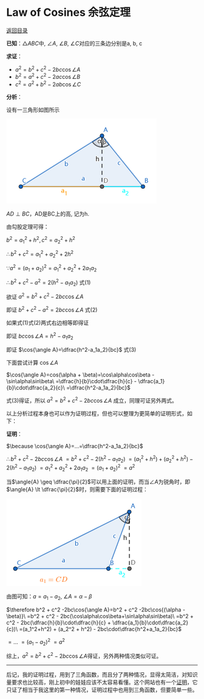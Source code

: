 # Law of Cosines 余弦定理

[返回目录](index.md)

**已知**：$\triangle{ABC}$中, $\angle{A}$, $\angle{B}$, $\angle{C}$对应的三条边分别是a, b, c

**求证**：

* $a^2 = b^2 + c^2 -2bc\cos{\angle A}$
* $b^2 = a^2 + c^2 -2ac\cos{\angle B}$
* $c^2 = a^2 + b^2 -2ab\cos{\angle C}$

**分析**：

设有一三角形如图所示

![](images/triangle_law_of_cosine_1.png)

$AD \perp BC$，AD是BC上的高, 记为h.

由勾股定理可得：

$b^2=a_1^2+h^2, c^2=a_2^2+h^2$

$\therefore b^2+c^2=a_1^2+a_2^2+2h^2$

$\because a^2 = (a_1 + a_2)^2 = a_1^2+a_2^2+2a_1a_2$

$\therefore b^2+c^2-a^2=2(h^2-a_1a_2)$ 式(1)

欲证 $a^2 = b^2 + c^2 -2bc\cos{\angle A}$

即证 $b^2+c^2-a^2=2bc\cos{\angle A}$ 式(2)

如果式(1)式(2)两式右边相等即得证

即证 $bc\cos{\angle A}=h^2-a_1a_2$

即证 $\cos{\angle A}=\dfrac{h^2-a_1a_2}{bc}$ 式(3)

下面尝试计算 $\cos{\angle A}$

$\cos{\angle A}=cos(\alpha + \beta)=\cos\alpha\cos\beta - \sin\alpha\sin\beta\
               =\dfrac{h}{b}\cdot\dfrac{h}{c} - \dfrac{a_1}{b}\cdot\dfrac{a_2}{c}\
               =\dfrac{h^2-a_1a_2}{bc}$

式(3)得证，所以 $a^2 = b^2 + c^2 -2bc\cos{\angle A}$ 成立，同理可证另外两式。

以上分析过程本身也可以作为证明过程，但也可以整理为更简单的证明形式，如下：

**证明**：

$\because \cos{\angle A}=...=\dfrac{h^2-a_1a_2}{bc}$

$\therefore b^2 + c^2 -2bc\cos{\angle A}\
=b^2+c^2-2(h^2-a_1a_2)\
=(a_1^2+h^2) + (a_2^2+h^2) - 2(h^2-a_1a_2)\
=a_1^2+a_2^2+2a_1a_2\
=(a_1+a_2)^2\
=a^2$

当$\angle{A} \geq \dfrac{\pi}{2}$可以用上面的证明，而当$\angle{A}$为锐角时，即$\angle{A} \lt \dfrac{\pi}{2}$时，则需要下面的证明过程：

![](images/triangle_law_of_cosine_2.png)

由图可知：$a=a_1-a_2$, $\angle{A}=\alpha - \beta$

$\therefore b^2 + c^2 -2bc\cos{\angle A}=b^2 + c^2 -2bc\cos{(\alpha - \beta)}\
=b^2 + c^2 - 2bc(\cos\alpha\cos\beta+\sin\alpha\sin\beta)\
=b^2 + c^2 - 2bc(\dfrac{h}{b}\cdot\dfrac{h}{c} + \dfrac{a_1}{b}\cdot\dfrac{a_2}{c})\
=(a_1^2+h^2) + (a_2^2 + h^2) - 2bc\cdot\dfrac{h^2+a_1a_2}{bc}$

$=...\
=(a_1-a_2)^2\
=a^2$

综上，$a^2 = b^2 + c^2 -2bc\cos{\angle A}$得证，另外两种情况类似可证。

---

后记，我的证明过程，用到了三角函数，而且分了两种情况，显得太简洁，对知识量要求也比较高，刚上初中的娃娃应该不太容易看懂。这个网站也有一个[证明](https://www.mathopenref.com/lawofcosinesproof.html)，它只证了相当于我这里的第一种情况，证明过程中也用到三角函数，但要简单一些。

<script>
MathJax = {
  tex: {
    inlineMath: [['$', '$'], ['\\(', '\\)']]
  }
};
</script>
<script id="MathJax-script" async
  src="https://cdn.jsdelivr.net/npm/mathjax@3/es5/tex-chtml.js">
</script>